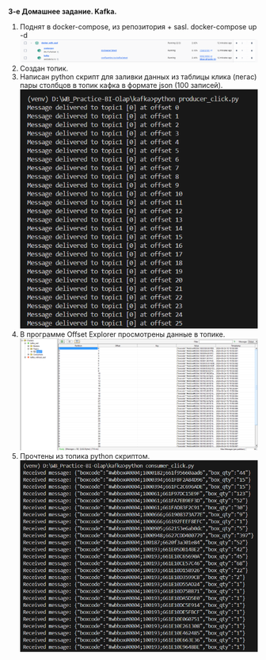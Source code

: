 **3-е Домашнее задание. Kafka.**

1. Поднят в docker-compose, из репозитория + sasl.
   docker-compose up -d
   ![Поднятый контейнер](/kafka/image/kafka_up.png)
2. Создан топик.
3. Написан python скрипт для заливки данных из таблицы клика (пегас) пары столбцов в топик кафка в формате json (100 записей).
   ![Отправленные данные](/kafka/image/producer1.png)
4. В программе Offset Explorer просмотрены данные в топике.
   ![Данные в приложении](/kafka/image/producer2.png)
5. Прочтены из топика python скриптом.
   ![Прочтенные данные](/kafka/image/consumer.png)

